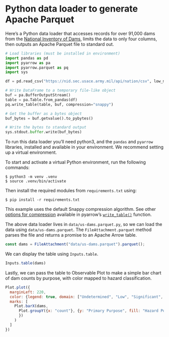 # Python data loader to generate Apache Parquet

Here’s a Python data loader that accesses records for over 91,000 dams from the [National Inventory of Dams](https://nid.sec.usace.army.mil/), limits the data to only four columns, then outputs an Apache Parquet file to standard out.

```python
# Load libraries (must be installed in environment)
import pandas as pd
import pyarrow as pa
import pyarrow.parquet as pq
import sys

df = pd.read_csv("https://nid.sec.usace.army.mil/api/nation/csv", low_memory=False, skiprows=1).loc[:, ["Dam Name", "Primary Purpose", "Primary Dam Type", "Hazard Potential Classification"]]

# Write DataFrame to a temporary file-like object
buf = pa.BufferOutputStream()
table = pa.Table.from_pandas(df)
pq.write_table(table, buf, compression="snappy")

# Get the buffer as a bytes object
buf_bytes = buf.getvalue().to_pybytes()

# Write the bytes to standard output
sys.stdout.buffer.write(buf_bytes)
```

<div class="note">

To run this data loader you’ll need python3, and the `pandas` and `pyarrow` libraries, installed and available in your environment. We recommend setting up a virtual environment.

</div>

To start and activate a virtual Python environment, run the following commands:

```
$ python3 -m venv .venv
$ source .venv/bin/activate
```

Then install the required modules from `requirements.txt` using:

```
$ pip install -r requirements.txt
```

This example uses the default Snappy compression algorithm. See other [options for compression](https://parquet.apache.org/docs/file-format/data-pages/compression/) available in pyarrow’s [`write_table()`](https://arrow.apache.org/docs/python/generated/pyarrow.parquet.write_table.html) function.

The above data loader lives in `data/us-dams.parquet.py`, so we can load the data using `data/us-dams.parquet`. The `FileAttachment.parquet` method parses the file and returns a promise to an Apache Arrow table.

```js echo
const dams = FileAttachment("data/us-dams.parquet").parquet();
```

We can display the table using `Inputs.table`.

```js echo
Inputs.table(dams)
```

Lastly, we can pass the table to Observable Plot to make a simple bar chart of dam counts by purpose, with color mapped to hazard classification.

```js echo
Plot.plot({
  marginLeft: 220,
  color: {legend: true, domain: ["Undetermined", "Low", "Significant", "High"]},
  marks: [
    Plot.barX(dams,
      Plot.groupY({x: "count"}, {y: "Primary Purpose", fill: "Hazard Potential Classification", sort: {y: "x", reverse: true}
      })
    )
  ]
})
```
